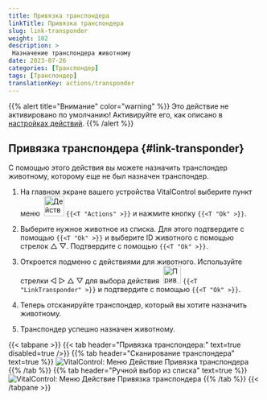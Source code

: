 ```yaml
---
title: Привязка транспондера
linkTitle: Привязка транспондера
slug: link-transponder
weight: 102
description: >
 Назначение транспондера животному
date: 2023-07-26
categories: [Транспондер]
tags: [Транспондер]
translationKey: actions/transponder
---
```

{{% alert title="Внимание" color="warning" %}}
Это действие не активировано по умолчанию! Активируйте его, как описано в [настройках действий](../setting/).
{{% /alert %}}

## Привязка транспондера {#link-transponder}

С помощью этого действия вы можете назначить транспондер животному, которому еще не был назначен транспондер.

1. На главном экране вашего устройства VitalControl выберите пункт меню &nbsp;<img src="/icons/actions.svg" width="40" align="bottom" alt="Действия" /> `{{<T "Actions" >}}` и нажмите кнопку `{{<T "Ok" >}}`.

2. Выберите нужное животное из списка. Для этого подтвердите с помощью `{{<T "Ok" >}}` и выберите ID животного с помощью стрелок △ ▽. Подтвердите с помощью `{{<T "Ok" >}}`.

3. Откроется подменю с действиями для животного. Используйте стрелки ◁ ▷ △ ▽ для выбора действия &nbsp;<img src="/icons/actions/link-transponder.svg" width="35" align="bottom" alt="Привязка транспондера" /> `{{<T "LinkTransponder" >}}` и подтвердите с помощью `{{<T "Ok" >}}`.

4. Теперь отсканируйте транспондер, который вы хотите назначить животному.

5. Транспондер успешно назначен животному.

{{< tabpane >}}
{{< tab header="Привязка транспондера:" text=true disabled=true />}}
{{% tab header="Сканирование транспондера" text=true %}}
![VitalControl: Меню Действие Привязка транспондера](../images/linktransponder-scan.png "Привязка транспондера")
{{% /tab %}}
{{% tab header="Ручной выбор из списка" text=true %}}
![VitalControl: Меню Действие Привязка транспондера](../images/linktransponder.png "Привязка транспондера")
{{% /tab %}}
{{< /tabpane >}}
